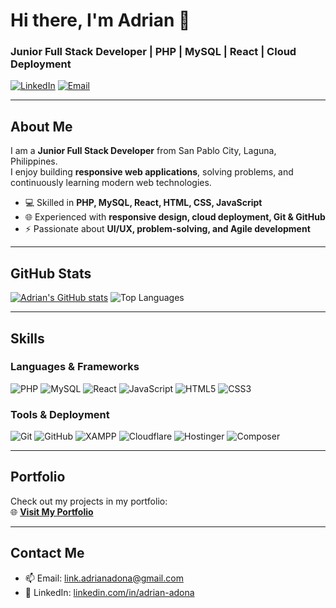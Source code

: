 # Hi there, I'm Adrian 👋

### Junior Full Stack Developer | PHP | MySQL | React | Cloud Deployment

[![LinkedIn](https://img.shields.io/badge/LinkedIn-Adrian%20Adona-blue?style=flat&logo=linkedin)](https://linkedin.com/in/adrian-adona)
[![Email](https://img.shields.io/badge/Email-link.adrianadona@gmail.com-red?style=flat&logo=gmail)](mailto:link.adrianadona@gmail.com)

---

## About Me
I am a **Junior Full Stack Developer** from San Pablo City, Laguna, Philippines.  
I enjoy building **responsive web applications**, solving problems, and continuously learning modern web technologies.  

- 💻 Skilled in **PHP, MySQL, React, HTML, CSS, JavaScript**  
- 🌐 Experienced with **responsive design, cloud deployment, Git & GitHub**  
- ⚡ Passionate about **UI/UX, problem-solving, and Agile development**

---

## GitHub Stats
[![Adrian's GitHub stats](https://github-readme-stats.vercel.app/api?username=PossiblyBread&show_icons=true&theme=radical)](https://github.com/PossiblyBread)
![Top Languages](https://github-readme-stats.vercel.app/api/top-langs/?username=PossiblyBread&layout=compact&theme=radical)

---

## Skills

### Languages & Frameworks
![PHP](https://img.shields.io/badge/PHP-777BB4?style=flat&logo=php&logoColor=white)
![MySQL](https://img.shields.io/badge/MySQL-4479A1?style=flat&logo=mysql&logoColor=white)
![React](https://img.shields.io/badge/React-61DAFB?style=flat&logo=react&logoColor=black)
![JavaScript](https://img.shields.io/badge/JavaScript-F7DF1E?style=flat&logo=javascript&logoColor=black)
![HTML5](https://img.shields.io/badge/HTML5-E34F26?style=flat&logo=html5&logoColor=white)
![CSS3](https://img.shields.io/badge/CSS3-1572B6?style=flat&logo=css3&logoColor=white)

### Tools & Deployment
![Git](https://img.shields.io/badge/Git-F05032?style=flat&logo=git&logoColor=white)
![GitHub](https://img.shields.io/badge/GitHub-181717?style=flat&logo=github&logoColor=white)
![XAMPP](https://img.shields.io/badge/XAMPP-F0DB4F?style=flat)
![Cloudflare](https://img.shields.io/badge/Cloudflare-F38020?style=flat)
![Hostinger](https://img.shields.io/badge/Hostinger-5F5FFF?style=flat)
![Composer](https://img.shields.io/badge/Composer-919191?style=flat)

---

## Portfolio
Check out my projects in my portfolio:  
🌐 [**Visit My Portfolio**](https://possiblybread.github.io/portfolio/)

---

## Contact Me
- 📫 Email: link.adrianadona@gmail.com  
- 💼 LinkedIn: [linkedin.com/in/adrian-adona](https://linkedin.com/in/adrian-adona)  
